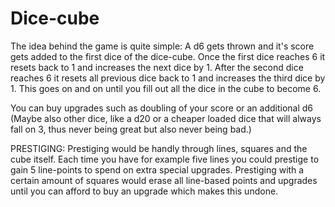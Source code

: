 # Dice-cube

The idea behind the game is quite simple: A d6 gets thrown and it's score gets added to the first dice of the dice-cube. Once the first dice reaches 6 it resets back to 1 and increases the next dice by 1.
After the second dice reaches 6 it resets all previous dice back to 1 and increases the third dice by 1. This goes on and on until you fill out all the dice in the cube to become 6.

You can buy upgrades such as doubling of your score or an additional d6 (Maybe also other dice, like a d20 or a cheaper loaded dice that will always fall on 3, thus never being great but also never being bad.)


PRESTIGING: Prestiging would be handly through lines, squares and the cube itself. Each time you have for example five lines you could prestige to gain 5 line-points to spend on extra special upgrades.
Prestiging with a certain amount of squares would erase all line-based points and upgrades until you can afford to buy an upgrade which makes this undone.
